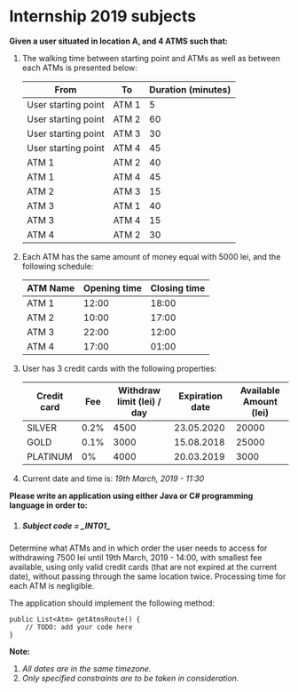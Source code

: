 # Internship 2019 subjects

**Given a user situated in location A, and 4 ATMS such that:**
1. The walking time between starting point and ATMs as well as between each ATMs is presented below:
    
    | From                 | To           | Duration (minutes) |
    |----------------------|--------------|--------------------|
    | User starting point  | ATM 1        | 5                  |
    | User starting point  | ATM 2        | 60                 |
    | User starting point  | ATM 3        | 30                 |
    | User starting point  | ATM 4        | 45                 |
    | ATM 1                | ATM 2        | 40                 |
    | ATM 1                | ATM 4        | 45                 |
    | ATM 2                | ATM 3        | 15                 |
    | ATM 3                | ATM 1        | 40                 |
    | ATM 3                | ATM 4        | 15                 |
    | ATM 4                | ATM 2        | 30                 |
    
2. Each ATM has the same amount of money equal with 5000 lei, and the following schedule:

    | ATM Name | Opening time | Closing time |
    |----------|--------------|--------------|
    | ATM 1    | 12:00        | 18:00        |
    | ATM 2    | 10:00        | 17:00        |
    | ATM 3    | 22:00        | 12:00        |
    | ATM 4    | 17:00        | 01:00        |

3. User has 3 credit cards with the following properties:

    | Credit card | Fee  | Withdraw limit (lei) / day  | Expiration date| Available Amount (lei)|
    |-------------|------|-----------------------------|----------------|-----------------------|
    | SILVER      | 0.2% | 4500                        | 23.05.2020     | 20000                 |
    | GOLD        | 0.1% | 3000                        | 15.08.2018     | 25000                 |
    | PLATINUM    | 0%   | 4000                        | 20.03.2019     | 3000                  |

4. Current date and time is: *19th March, 2019 - 11:30*

**Please write an application using either Java or C# programming language in order to:**
1. <h5>Subject code = _INT01_ </h5>
 Determine what ATMs and in which order the user needs to access for withdrawing 7500 lei until 19th March, 2019 - 14:00, with smallest fee available,
using only valid credit cards (that are not expired at the current date),
without passing through the same location twice.
Processing time for each ATM is negligible.

The application should implement the following method:

    public List<Atm> getAtmsRoute() {
        // TODO: add your code here
    }



**Note:**

1. *All dates are in the same timezone.*
2. *Only specified constraints are to be taken in consideration.*